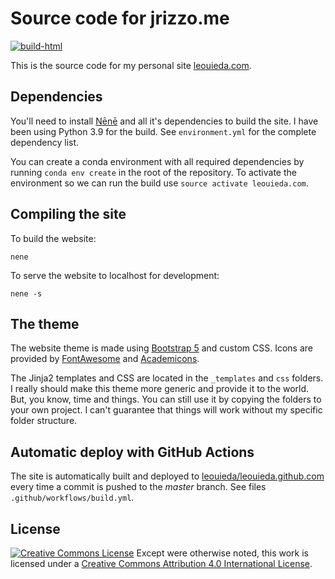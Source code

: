 # Source code for jrizzo.me

[![build-html](https://github.com/leouieda/website/workflows/build-html/badge.svg?event=push)](https://github.com/leouieda/website/actions?query=workflow%3Abuild-html)

This is the source code for my personal site
[leouieda.com](http://www.leouieda.com).

## Dependencies

You'll need to install [Nēnē](https://nene.leouieda.com/) and all it's
dependencies to build the site. I have been using Python 3.9 for the build. See
`environment.yml` for the complete dependency list.

You can create a conda environment with all required dependencies by running
`conda env create` in the root of the repository. To activate the environment
so we can run the build use `source activate leouieda.com`.

## Compiling the site

To build the website:

```
nene
```

To serve the website to localhost for development:

```
nene -s
```

## The theme

The website theme is made using [Bootstrap 5](http://getbootstrap.com/) and
custom CSS.
Icons are provided by [FontAwesome](http://fontawesome.io/) and
[Academicons](http://jpswalsh.github.io/academicons/).

The Jinja2 templates and CSS are located in the `_templates` and `css` folders.
I really should make this theme more generic and provide it to the world.
But, you know, time and things.
You can still use it by copying the folders to your own project.
I can't guarantee that things will work without my specific folder structure.

## Automatic deploy with GitHub Actions

The site is automatically built and deployed to
[leouieda/leouieda.github.com](https://github.com/leouieda/leouieda.github.com)
every time a commit is pushed to the *master* branch.
See files `.github/workflows/build.yml`.

## License

[![Creative Commons
License](https://i.creativecommons.org/l/by/4.0/88x31.png)](http://creativecommons.org/licenses/by/4.0/)
Except were otherwise noted, this work is licensed under a
[Creative Commons Attribution 4.0 International
License](http://creativecommons.org/licenses/by/4.0/).
